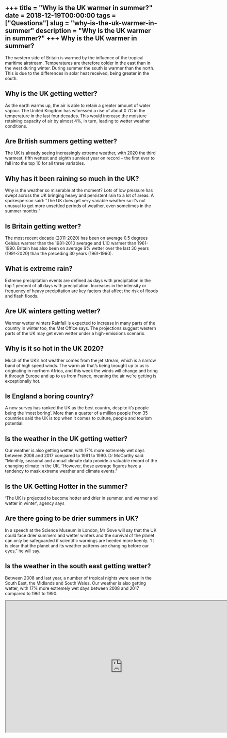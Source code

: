 +++
title = "Why is the UK warmer in summer?"
date = 2018-12-19T00:00:00
tags = ["Questions"]
slug = "why-is-the-uk-warmer-in-summer"
description = "Why is the UK warmer in summer?"
+++
Why is the UK warmer in summer?
-------------------------------

The western side of Britain is warmed by the influence of the tropical maritime airstream. Temperatures are therefore colder in the east than in the west during winter. During summer the south is warmer than the north. This is due to the differences in solar heat received, being greater in the south.

Why is the UK getting wetter?
-----------------------------

As the earth warms up, the air is able to retain a greater amount of water vapour. The United Kingdom has witnessed a rise of about 0.7C in the temperature in the last four decades. This would increase the moisture retaining capacity of air by almost 4%, in turn, leading to wetter weather conditions.

Are British summers getting wetter?
-----------------------------------

The UK is already seeing increasingly extreme weather, with 2020 the third warmest, fifth wettest and eighth sunniest year on record – the first ever to fall into the top 10 for all three variables.

Why has it been raining so much in the UK?
------------------------------------------

Why is the weather so miserable at the moment? Lots of low pressure has swept across the UK bringing heavy and persistent rain to a lot of areas. A spokesperson said: “The UK does get very variable weather so it’s not unusual to get more unsettled periods of weather, even sometimes in the summer months.”

Is Britain getting wetter?
--------------------------

The most recent decade (2011-2020) has been on average 0.5 degrees Celsius warmer than the 1981-2010 average and 1.1C warmer than 1961-1990. Britain has also been on average 6% wetter over the last 30 years (1991-2020) than the preceding 30 years (1961-1990).

What is extreme rain?
---------------------

Extreme precipitation events are defined as days with precipitation in the top 1 percent of all days with precipitation. Increases in the intensity or frequency of heavy precipitation are key factors that affect the risk of floods and flash floods.

Are UK winters getting wetter?
------------------------------

Warmer wetter winters Rainfall is expected to increase in many parts of the country in winter too, the Met Office says. The projections suggest western parts of the UK may get even wetter under a high-emissions scenario.

Why is it so hot in the UK 2020?
--------------------------------

Much of the UK’s hot weather comes from the jet stream, which is a narrow band of high speed winds. The warm air that’s being brought up to us is originating in northern Africa, and this week the winds will change and bring it through Europe and up to us from France, meaning the air we’re getting is exceptionally hot.

Is England a boring country?
----------------------------

A new survey has ranked the UK as the best country, despite it’s people being the ‘most boring’. More than a quarter of a million people from 35 countries said the UK is top when it comes to culture, people and tourism potential.

Is the weather in the UK getting wetter?
----------------------------------------

Our weather is also getting wetter, with 17% more extremely wet days between 2008 and 2017 compared to 1961 to 1990. Dr McCarthy said: “Monthly, seasonal and annual climate data provide a valuable record of the changing climate in the UK. “However, these average figures have a tendency to mask extreme weather and climate events.”

Is the UK Getting Hotter in the summer?
---------------------------------------

‘The UK is projected to become hotter and drier in summer, and warmer and wetter in winter’, agency says

Are there going to be drier summers in UK?
------------------------------------------

In a speech at the Science Museum in London, Mr Gove will say that the UK could face drier summers and wetter winters and the survival of the planet can only be safeguarded if scientific warnings are heeded more keenly. “It is clear that the planet and its weather patterns are changing before our eyes,” he will say.

Is the weather in the south east getting wetter?
------------------------------------------------

Between 2008 and last year, a number of tropical nights were seen in the South East, the Midlands and South Wales. Our weather is also getting wetter, with 17% more extremely wet days between 2008 and 2017 compared to 1961 to 1990.

<iframe allow="accelerometer; autoplay; clipboard-write; encrypted-media; gyroscope; picture-in-picture" allowfullscreen="" class="__youtube_prefs__  epyt-is-override  no-lazyload" data-no-lazy="1" data-origheight="433" data-origwidth="770" data-skipgform_ajax_framebjll="" height="433" id="_ytid_89323" loading="lazy" src="https://www.youtube.com/embed/iSUS8cUaGQY?enablejsapi=1&autoplay=0&cc_load_policy=0&cc_lang_pref=&iv_load_policy=1&loop=0&modestbranding=0&rel=1&fs=1&playsinline=0&autohide=2&theme=dark&color=red&controls=1&" title="YouTube player" width="770"></iframe>